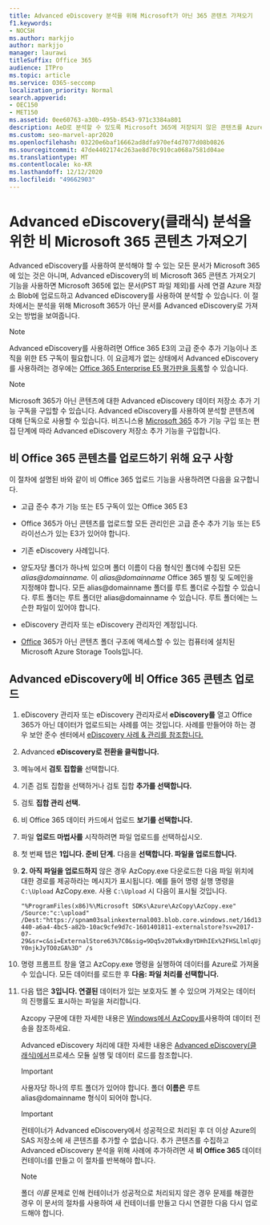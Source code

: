 ```yaml
---
title: Advanced eDiscovery 분석을 위해 Microsoft가 아닌 365 콘텐츠 가져오기
f1.keywords:
- NOCSH
ms.author: markjjo
author: markjjo
manager: laurawi
titleSuffix: Office 365
audience: ITPro
ms.topic: article
ms.service: O365-seccomp
localization_priority: Normal
search.appverid:
- OEC150
- MET150
ms.assetid: 0ee60763-a30b-495b-8543-971c3384a801
description: AeD로 분석할 수 있도록 Microsoft 365에 저장되지 않은 콘텐츠를 Azure Blob으로 가져오는 단계
ms.custom: seo-marvel-apr2020
ms.openlocfilehash: 03220e6baf16662ad8dfa970ef4d7077d08b0826
ms.sourcegitcommit: 47de4402174c263ae8d70c910ca068a7581d04ae
ms.translationtype: MT
ms.contentlocale: ko-KR
ms.lasthandoff: 12/12/2020
ms.locfileid: "49662903"
---
```

# <a name="import-non-microsoft-365-content-for-advanced-ediscovery-classic-analysis"></a>Advanced eDiscovery(클래식) 분석을 위한 비 Microsoft 365 콘텐츠 가져오기

Advanced eDiscovery를 사용하여 분석해야 할 수 있는 모든 문서가 Microsoft 365에 있는 것은 아니며, Advanced eDiscovery의 비 Microsoft 365 콘텐츠 가져오기 기능을 사용하면 Microsoft 365에 없는 문서(PST 파일 제외)를 사례 연결 Azure 저장소 Blob에 업로드하고 Advanced eDiscovery를 사용하여 분석할 수 있습니다. 이 절차에서는 분석을 위해 Microsoft 365가 아닌 문서를 Advanced eDiscovery로 가져오는 방법을 보여줍니다.
  
> [!NOTE]
> Advanced eDiscovery를 사용하려면 Office 365 E3의 고급 준수 추가 기능이나 조직을 위한 E5 구독이 필요합니다. 이 요금제가 없는 상태에서 Advanced eDiscovery를 사용하려는 경우에는 [Office 365 Enterprise E5 평가판을 등록](https://go.microsoft.com/fwlink/p/?LinkID=698279)할 수 있습니다. 
  
> [!NOTE]
> Microsoft 365가 아닌 콘텐츠에 대한 Advanced eDiscovery 데이터 저장소 추가 기능 구독을 구입할 수 있습니다. Advanced eDiscovery를 사용하여 분석할 콘텐츠에 대해 단독으로 사용할 수 있습니다. 비즈니스용 [Microsoft 365](https://docs.microsoft.com/microsoft-365/commerce/buy-or-edit-an-add-on) 추가 기능 구입 또는 편집 단계에 따라 Advanced eDiscovery 저장소 추가 기능을 구입합니다. 
  
## <a name="requirements-to-upload-non-office-365-content"></a>비 Office 365 콘텐츠를 업로드하기 위해 요구 사항

이 절차에 설명된 바와 같이 비 Office 365 업로드 기능을 사용하려면 다음을 요구합니다.
  
- 고급 준수 추가 기능 또는 E5 구독이 있는 Office 365 E3
    
- Office 365가 아닌 콘텐츠를 업로드할 모든 관리인은 고급 준수 추가 기능 또는 E5 라이선스가 있는 E3가 있어야 합니다.
    
- 기존 eDiscovery 사례입니다.
    
- 양도자당 폴더가 하나씩 있으며 폴더 이름이 다음 형식인 폴더에 수집된 모든 *alias@domainname.* 이  *alias@domainname*  Office 365 별칭 및 도메인을 지정해야 합니다. 모든 alias@domainname 폴더를 루트 폴더로 수집할 수 있습니다.  루트 폴더는 루트  폴더만 alias@domainname 수 있습니다. 루트 폴더에는 느슨한 파일이 있어야 합니다.
    
- eDiscovery 관리자 또는 eDiscovery 관리자인 계정입니다.
    
- [Office](https://aka.ms/downloadazcopy) 365가 아닌 콘텐츠 폴더 구조에 액세스할 수 있는 컴퓨터에 설치된 Microsoft Azure Storage Tools입니다. 
    
## <a name="upload-non-office-365-content-into-advanced-ediscovery"></a>Advanced eDiscovery에 비 Office 365 콘텐츠 업로드


1. eDiscovery 관리자 또는 eDiscovery 관리자로서 **eDiscovery를** 열고 Office 365가 아닌 데이터가 업로드되는 사례를 여는 것입니다. 사례를 만들어야 하는 경우 보안 준수 센터에서 [eDiscovery 사례 &amp; 관리를 참조합니다.](ediscovery-cases.md)
    
2. Advanced **eDiscovery로 전환을 클릭합니다.**

3. 메뉴에서 **검토 집합을** 선택합니다.

4. 기존 검토 집합을 선택하거나 검토 집합 **추가를 선택합니다.**

5. 검토 **집합 관리 선택.**

6. 비 Office 365 데이터 카드에서 업로드 **보기를 선택합니다.**

7. 파일 **업로드 마법사를** 시작하려면 파일 업로드를 선택하십시오.

8. 첫 번째 탭은 **1입니다. 준비 단계.** 다음을 **선택합니다. 파일을 업로드합니다.**

9. **2. 아직 파일을 업로드하지** 않은 경우 AzCopy.exe 다운로드한 다음 파일 위치에 대한 경로를 제공하라는 메시지가 표시됩니다. 예를 들어 명령 실행 명령을 `C:\Upload`  AzCopy.exe. 사용 `C:\Upload` 시 다음이 표시될 것입니다.

   `"%ProgramFiles(x86)%\Microsoft SDKs\Azure\AzCopy\AzCopy.exe" /Source:"c:\upload" /Dest:"https://spnam03salinkexternal003.blob.core.windows.net/16d13440-a6a4-4bc5-a82b-10ac9cfe9d7c-1601401811-externalstore?sv=2017-07-29&sr=c&si=ExternalStore63%7C0&sig=9Dq5v20TwkxByYDHhIEx%2FHSLlmlqUjY0njkJyTO0zGA%3D" /s`
  
10. 명령 프롬프트 창을 열고 AzCopy.exe 명령을 실행하여 데이터를 Azure로 가져올 수 있습니다. 모든 데이터를 로드한 후 **다음: 파일 처리를 선택합니다.**

11. 다음 탭은 **3입니다. 연결된** 데이터가 있는 보호자도 볼 수 있으며 가져오는 데이터의 진행률도 표시하는 파일을 처리합니다.
        
    Azcopy 구문에 대한 자세한 내용은 [Windows에서 AzCopy를](https://docs.microsoft.com/azure/storage/common/storage-use-azcopy)사용하여 데이터 전송을 참조하세요. 
    
    Advanced eDiscovery 처리에 대한 자세한 내용은 [Advanced eDiscovery(클래식)에서](run-the-process-module-and-load-data-in-advanced-ediscovery.md)프로세스 모듈 실행 및 데이터 로드를 참조합니다. 
    
    > [!IMPORTANT]
    > 사용자당 하나의 루트 폴더가 있어야 합니다. 폴더 <b>이름은</b>  루트 alias@domainname 형식이 되어야 합니다. 
   
    > [!IMPORTANT]
    > 컨테이너가 Advanced eDiscovery에서 성공적으로 처리된 후 더 이상 Azure의 SAS 저장소에 새 콘텐츠를 추가할 수 없습니다. 추가 콘텐츠를 수집하고 Advanced eDiscovery 분석을 위해 사례에 추가하려면 새 **비 Office 365** 데이터 컨테이너를 만들고 이 절차를 반복해야 합니다. 
  
    > [!NOTE]
    > 폴더  *이름*  문제로 인해 컨테이너가 성공적으로 처리되지 않은 경우 문제를 해결한 경우 이 문서의 절차를 사용하여 새 컨테이너를 만들고 다시 연결한 다음 다시 업로드해야 합니다.
